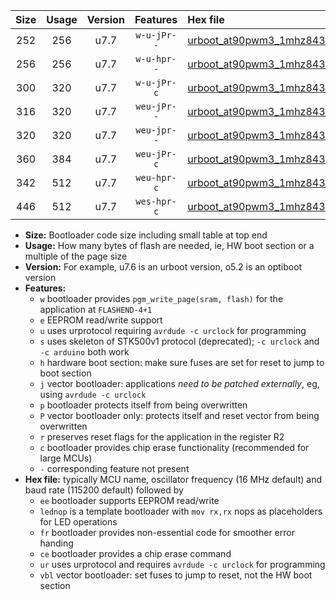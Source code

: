 |Size|Usage|Version|Features|Hex file|
|:-:|:-:|:-:|:-:|:--|
|252|256|u7.7|`w-u-jPr--`|[urboot_at90pwm3_1mhz8432_115200bps_lednop_ur_vbl.hex](https://raw.githubusercontent.com/stefanrueger/urboot.hex/main/mcus/at90pwm3/fcpu_1mhz8432/115200_bps/urboot_at90pwm3_1mhz8432_115200bps_lednop_ur_vbl.hex)|
|256|256|u7.7|`w-u-hpr--`|[urboot_at90pwm3_1mhz8432_115200bps_lednop_fr_ur.hex](https://raw.githubusercontent.com/stefanrueger/urboot.hex/main/mcus/at90pwm3/fcpu_1mhz8432/115200_bps/urboot_at90pwm3_1mhz8432_115200bps_lednop_fr_ur.hex)|
|300|320|u7.7|`w-u-jPr-c`|[urboot_at90pwm3_1mhz8432_115200bps_lednop_fr_ce_ur_vbl.hex](https://raw.githubusercontent.com/stefanrueger/urboot.hex/main/mcus/at90pwm3/fcpu_1mhz8432/115200_bps/urboot_at90pwm3_1mhz8432_115200bps_lednop_fr_ce_ur_vbl.hex)|
|316|320|u7.7|`weu-jPr--`|[urboot_at90pwm3_1mhz8432_115200bps_ee_lednop_ur_vbl.hex](https://raw.githubusercontent.com/stefanrueger/urboot.hex/main/mcus/at90pwm3/fcpu_1mhz8432/115200_bps/urboot_at90pwm3_1mhz8432_115200bps_ee_lednop_ur_vbl.hex)|
|320|320|u7.7|`weu-jpr--`|[urboot_at90pwm3_1mhz8432_115200bps_ee_lednop_fr_ur_vbl.hex](https://raw.githubusercontent.com/stefanrueger/urboot.hex/main/mcus/at90pwm3/fcpu_1mhz8432/115200_bps/urboot_at90pwm3_1mhz8432_115200bps_ee_lednop_fr_ur_vbl.hex)|
|360|384|u7.7|`weu-jPr-c`|[urboot_at90pwm3_1mhz8432_115200bps_ee_lednop_fr_ce_ur_vbl.hex](https://raw.githubusercontent.com/stefanrueger/urboot.hex/main/mcus/at90pwm3/fcpu_1mhz8432/115200_bps/urboot_at90pwm3_1mhz8432_115200bps_ee_lednop_fr_ce_ur_vbl.hex)|
|342|512|u7.7|`weu-hpr-c`|[urboot_at90pwm3_1mhz8432_115200bps_ee_lednop_fr_ce_ur.hex](https://raw.githubusercontent.com/stefanrueger/urboot.hex/main/mcus/at90pwm3/fcpu_1mhz8432/115200_bps/urboot_at90pwm3_1mhz8432_115200bps_ee_lednop_fr_ce_ur.hex)|
|446|512|u7.7|`wes-hpr-c`|[urboot_at90pwm3_1mhz8432_115200bps_ee_lednop_fr_ce.hex](https://raw.githubusercontent.com/stefanrueger/urboot.hex/main/mcus/at90pwm3/fcpu_1mhz8432/115200_bps/urboot_at90pwm3_1mhz8432_115200bps_ee_lednop_fr_ce.hex)|

- **Size:** Bootloader code size including small table at top end
- **Usage:** How many bytes of flash are needed, ie, HW boot section or a multiple of the page size
- **Version:** For example, u7.6 is an urboot version, o5.2 is an optiboot version
- **Features:**
  + `w` bootloader provides `pgm_write_page(sram, flash)` for the application at `FLASHEND-4+1`
  + `e` EEPROM read/write support
  + `u` uses urprotocol requiring `avrdude -c urclock` for programming
  + `s` uses skeleton of STK500v1 protocol (deprecated); `-c urclock` and `-c arduino` both work
  + `h` hardware boot section: make sure fuses are set for reset to jump to boot section
  + `j` vector bootloader: applications *need to be patched externally*, eg, using `avrdude -c urclock`
  + `p` bootloader protects itself from being overwritten
  + `P` vector bootloader only: protects itself and reset vector from being overwritten
  + `r` preserves reset flags for the application in the register R2
  + `c` bootloader provides chip erase functionality (recommended for large MCUs)
  + `-` corresponding feature not present
- **Hex file:** typically MCU name, oscillator frequency (16 MHz default) and baud rate (115200 default) followed by
  + `ee` bootloader supports EEPROM read/write
  + `lednop` is a template bootloader with `mov rx,rx` nops as placeholders for LED operations
  + `fr` bootloader provides non-essential code for smoother error handing
  + `ce` bootloader provides a chip erase command
  + `ur` uses urprotocol and requires `avrdude -c urclock` for programming
  + `vbl` vector bootloader: set fuses to jump to reset, not the HW boot section
